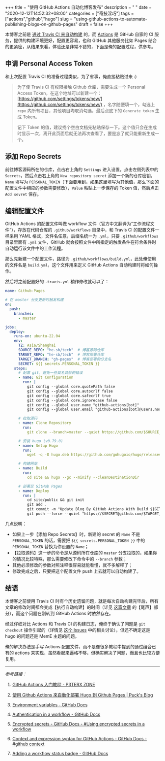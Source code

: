 +++
title = "使用 GitHub Actions 自动化博客发布"
description = " "
date = "2020-12-12T14:52:32+08:00"
categories = ["奇技淫巧"]
tags = ["actions","github","hugo"]
slug = "using-github-actions-to-automate-publishing-blogs-on-github-pages"
draft = false
+++

本博客之前是 [通过 Travis CI 来自动构建](/posts/using-travis-ci-to-automate-publishing-blogs-on-github-pages) 的，而 [Actions](https://github.com/features/actions) 是 GitHub 自家的 CI 服务，提供的构建环境更好，配置更容易，也和 GitHub 其他服务比如 Pages 结合的更紧密，从结果来看，体验还是非常不错的，下面是俺的配置过程，供参考。

## 申请 Personal Access Token

和上次配置 Travis CI 的准备过程类似，为了省事，俺直接粘贴过来 :)

> 为了使 Travis CI 有权限接触 Github 仓库，需要生成一个 Personal Access Token，在这个地址可以新建一个：[https://github.com/settings/tokens/new/](https://github.com/settings/tokens/new/) ，名字随便填一个，勾选上 `repo` 内所有项目，其他项目均取消勾选，最后点底下的 `Generate token` 生成 Token。
> 
> 记下 Token 的值，建议找个空白文档先粘贴保存一下。这个值只会在生成时显示一次，离开此页面后就无法再次查看了，要是忘了就只能重新生成一个。

## 添加 Repo Secrets

前往博客源码所在的仓库，点击右上角的 `Settings` 进入设置，点击左侧列表中的 `Secrets`，然后点击右上角的 `New repository secret` 添加一个新的仓库密钥，`Name` 填写为 `PERSONAL_TOKEN`（下面要用到，如果这里填写为其他值，那么下面的配置文件中相应的参数需要修改），`Value` 粘贴上一步保存的 Token 值，然后点击 `Add sevret` 保存。

## 编辑配置文件

GitHub Ac­tions 的配置文件叫做 work­flow 文件（官方中文翻译为“工作流程文件”），存放在代码仓库的 `.github/workflows` 目录中，和 Travis CI 的配置文件一样采用 YAML 格式，文件名任意，后缀名统一为 `.yml`，只要 `.github/workflows` 目录里面有 `.yml` 文件，GitHub 就会按照文件中所指定的触发条件在符合条件时自动运行该文件中的工作流程。

那么先新建一个配置文件，路径为 `.github/workflows/build.yml`，此处俺使用的文件名是 `build.yml`，这个文件用来定义 GitHub Actions 自动构建时将如何操作。

然后将之前配置好的 `.travis.yml` 稍作修改就可以了：

```yaml
name: Github-Pages

# 在 master 分支更新时触发构建
on:
  push:
    branches:
      - master

jobs:
  deploy:
    runs-on: ubuntu-22.04
    env:
      TZ: Asia/Shanghai
      SOURCE_REPO: "he-sb/tech"  # 博客源码仓库
      TARGET_REPO: "he-sb/tech"  # 博客部署仓库
      TARGET_BRANCH: "gh-pages"  # 博客部署的分支名
      SECRET: ${{ secrets.PERSONAL_TOKEN }}
    steps:
      # 配置 git，避免一些莫名其妙的错误
      - name: Git Configuration
        run: |
          git config --global core.quotePath false
          git config --global core.autocrlf false
          git config --global core.safecrlf true
          git config --global core.ignorecase false
          git config --global user.name "github-actions[bot]"
          git config --global user.email "github-actions[bot]@users.noreply.github.com"

      # 拉取源码
      - name: Clone Repository
        run:
          git clone --branch=master --quiet https://github.com/$SOURCE_REPO site

      # 安装 hugo (v0.79.0)
      - name: Setup Hugo
        run:
          wget -q -O hugo.deb https://github.com/gohugoio/hugo/releases/download/v0.79.0/hugo_extended_0.79.0_Linux-64bit.deb && sudo dpkg -i hugo.deb && hugo version

      # 构建网站
      - name: Build
        run:
          cd site && hugo --gc --minify --cleanDestinationDir

      # 部署至 GitHub Pages
      - name: Deploy
        run: |
          cd site/public && git init
          git add .
          git commit -m "Update Blog By GitHub Actions With Build ${GITHUB_RUN_NUMBER}"
          git push --force --quiet "https://$SECRET@github.com/$TARGET_REPO" master:$TARGET_BRANCH
```

几点说明：

- 如果上一步【添加 Repo Secrets】时，新建的 secret 的 `Name` 不是 `PERSONAL_TOKEN` 的话，需要把 `${{ secrets.PERSONAL_TOKEN }}` 中的 `PERSONAL_TOKEN` 替换为你设置的 `Name`；
- 【拉取源码】这一步的命令是从源码所在仓库的 `master` 分支拉取的，如果你的情况比较特殊，那么需要修改下命令中的 `--branch` 参数；
- 其他必须修改的参数对照注释很容易就能看懂，就不多解释了；
- 修改完成之后，只要把这个配置文件 push 上去就可以自动构建了。

## 结语

本博客之前使用 Travis CI 时有个历史遗留问题，就是每次自动构建完毕后，所有文章的修改时间都会变成【执行自动构建】的时间（详见 [这篇文章](/posts/using-travis-ci-to-automate-publishing-blogs-on-github-pages/) 的【尾声】部分），而这个问题在刚转到 GitHub Actions 时依然存在。

经过仔细对比 Actions 和 Travis CI 的构建日志，俺终于确认了问题是 `git checkout` 操作引起的（详情见 [这个 Issues](https://github.com/reuixiy/hugo-theme-meme/issues/107) 中的相关讨论），但还不确定这是 hugo 的问题还是 MemE 主题的问题。

俺的解决办法是手写 Actions 配置文件，而不是像很多教程中提到的通过组合已有的 actions 来实现，虽然看起来逼格不够，但确实解决了问题，而且也比较方便复用。

---

*参考链接：*

1. [GitHub Actions 入门教程 - P3TERX ZONE](https://p3terx.com/archives/github-actions-started-tutorial.html)

2. [使用 Github Actions 來自動化部署 Hugo 到 Github Pages | Puck's Blog](https://blog.puckwang.com/post/2020/use-github-actions-deploy-hugo/)

3. [Environment variables - GitHub Docs](https://docs.github.com/en/free-pro-team@latest/actions/reference/environment-variables)

4. [Authentication in a workflow - GitHub Docs](https://docs.github.com/en/free-pro-team@latest/actions/reference/authentication-in-a-workflow)

5. [Encrypted secrets - GitHub Docs - #Using encrypted secrets in a workflow](https://docs.github.com/en/free-pro-team@latest/actions/reference/encrypted-secrets#using-encrypted-secrets-in-a-workflow)

6. [Context and expression syntax for GitHub Actions - GitHub Docs - #github context](https://docs.github.com/en/free-pro-team@latest/actions/reference/context-and-expression-syntax-for-github-actions#github-context)

7. [Adding a workflow status badge - GitHub Docs](https://docs.github.com/en/free-pro-team@latest/actions/managing-workflow-runs/adding-a-workflow-status-badge)
